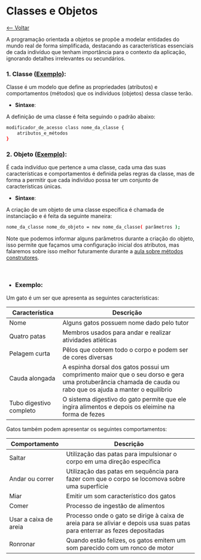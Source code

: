 # Classes e Objetos
[<-- Voltar](../README.md)

A programação orientada a objetos se propõe a modelar entidades do mundo real de forma simplificada, destacando as características essenciais de cada indivíduo que tenham importância para o contexto da aplicação, ignorando detalhes irrelevantes ou secundários.

### 1. Classe ([Exemplo](./Gato.java)):

Classe é um modelo que define as propriedades (atributos) e comportamentos (métodos) que os indivíduos (objetos) dessa classe terão.

- **Sintaxe**:

A definição de uma classe é feita seguindo o padrão abaixo:

```bash
modificador_de_acesso class nome_da_classe {
    atributos_e_métodos
}
```

### 2. Objeto ([Exemplo](./ClassesEObjetos.java)):

É cada indivíduo que pertence a uma classe, cada uma das suas características e comportamentos é definida pelas regras da classe, mas de forma a permitir que cada indivíduo possa ter um conjunto de características únicas.

- **Sintaxe**:

A criação de um objeto de uma classe específica é chamada de instanciação e é feita da seguinte maneira:

```bash
nome_da_classe nome_do_objeto = new nome_da_classe( parâmetros );
```

Note que podemos informar alguns parâmetros durante a criação do objeto, isso permite que façamos uma configuração inicial dos atributos, mas falaremos sobre isso melhor futuramente durante a [aula sobre métodos construtores](../construtores/README.md).

<br>

- ### **Exemplo**:

Um gato é um ser que apresenta as seguintes características:

| Característica | Descrição |
|----------------|-----------|
| Nome | Alguns gatos possuem nome dado pelo tutor |
| Quatro patas | Membros usados para andar e realizar atividades atléticas |
| Pelagem curta | Pêlos que cobrem todo o corpo e podem ser de cores diversas |
| Cauda alongada | A espinha dorsal dos gatos possui um comprimento maior que o seu dorso e gera uma protuberância chamada de cauda ou rabo que os ajuda a manter o equilíbrio |
| Tubo digestivo completo | O sistema digestivo do gato permite que ele ingira alimentos e depois os eleimine na forma de fezes |

Gatos também podem apresentar os seguintes comportamentos:

| Comportamento | Descrição |
|---------------|-----------|
| Saltar | Utilização das patas para impulsionar o corpo em uma direção específica |
| Andar ou correr | Utilização das patas em sequência para fazer com que o corpo se locomova sobre uma superfície |
| Miar | Emitir um som característico dos gatos |
| Comer | Processo de ingestão de alimentos |
| Usar a caixa de areia | Processo onde o gato se dirige à caixa de areia para se aliviar e depois usa suas patas para enterrar as fezes depositadas |
| Ronronar | Quando estão felizes, os gatos emitem um som parecido com um ronco de motor |